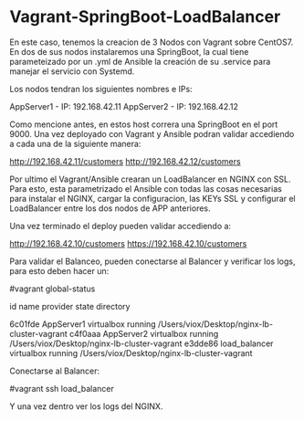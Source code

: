 # Vagrant-SpringBoot-LoadBalancer

En este caso, tenemos la creacion de 3 Nodos con Vagrant sobre CentOS7.
En dos de sus nodos instalaremos una SpringBoot, la cual tiene parameteizado por un .yml de Ansible la creación de su .service para manejar el servicio con Systemd.

Los nodos tendran los siguientes nombres e IPs:

AppServer1 - IP: 192.168.42.11
AppServer2 - IP: 192.168.42.12

Como mencione antes, en estos host correra una SpringBoot en el port 9000. Una vez deployado con Vagrant y Ansible podran validar accediendo a cada una de la siguiente manera:

http://192.168.42.11/customers
http://192.168.42.12/customers

Por ultimo el Vagrant/Ansible crearan un LoadBalancer en NGINX con SSL.
Para esto, esta parametrizado el Ansible con todas las cosas necesarias para instalar el NGINX, cargar la configuracion, las KEYs SSL y configurar el LoadBalancer entre los dos nodos de APP anteriores.

Una vez terminado el deploy pueden validar accediendo a:

http://192.168.42.10/customers
https://192.168.42.10/customers

Para validar el Balanceo, pueden conectarse al Balancer y verificar los logs, para esto deben hacer un:

#vagrant global-status

id       name         provider   state   directory

6c01fde  AppServer1   virtualbox running /Users/viox/Desktop/nginx-lb-cluster-vagrant
c4f0aaa  AppServer2   virtualbox running /Users/viox/Desktop/nginx-lb-cluster-vagrant
e3dde86  load_balancer virtualbox running /Users/viox/Desktop/nginx-lb-cluster-vagrant

Conectarse al Balancer:

#vagrant ssh load_balancer

Y una vez dentro ver los logs del NGINX.
